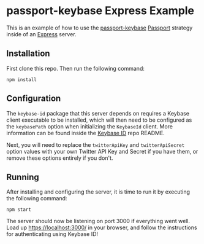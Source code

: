 # passport-keybase Express Example

This is an example of how to use the [passport-keybase](https://github.com/rickjerrity/passport-keybase) [Passport](http://www.passportjs.com/) strategy inside of an [Express](https://expressjs.com) server.

## Installation

First clone this repo. Then run the following command:

`npm install`

## Configuration

The `keybase-id` package that this server depends on requires a Keybase client executable to be installed, which will then need to be configured as the `keybasePath` option when initializing the `KeybaseId` client. More information can be found inside the [Keybase ID](https://github.com/rickjerrity/keybase-id) repo README.

Next, you will need to replace the `twitterApiKey` and `twitterApiSecret` option values with your own Twitter API Key and Secret if you have them, or remove these options entirely if you don't.

## Running

After installing and configuring the server, it is time to run it by executing the following command:

`npm start`

The server should now be listening on port 3000 if everything went well. Load up [https://localhost:3000/](https://localhost:3000/) in your browser, and follow the instructions for authenticating using Keybase ID!
